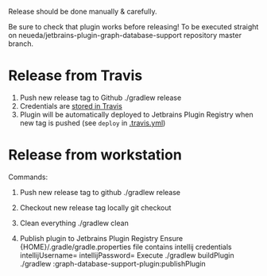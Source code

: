 Release should be done manually & carefully.

Be sure to check that plugin works before releasing!
To be executed straight on neueda/jetbrains-plugin-graph-database-support repository master branch.

# Release from Travis
  
1) Push new release tag to Github
    ./gradlew release
2) Credentials are [stored in Travis](https://travis-ci.org/neueda/jetbrains-plugin-graph-database-support/settings#ember7449)
3) Plugin will be automatically deployed to Jetbrains Plugin Registry when new tag is pushed (see `deploy` in [.travis.yml](.travis.yml))

# Release from workstation

Commands:

1) Push new release tag to github
./gradlew release

2) Checkout new release tag locally
git checkout <new-release-tag>

3) Clean everything
./gradlew clean

4) Publish plugin to Jetbrains Plugin Registry
Ensure {HOME}/.gradle/gradle.properties file contains intellij credentials
intellijUsername=
intellijPassword=
Execute
./gradlew buildPlugin
./gradlew :graph-database-support-plugin:publishPlugin